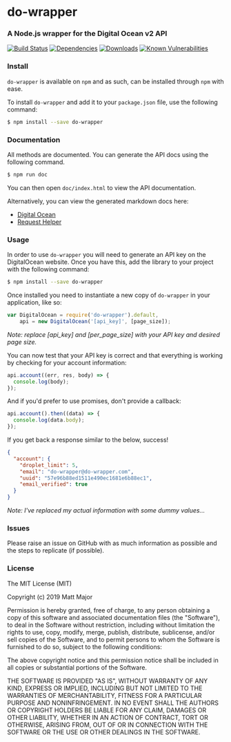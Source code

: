 # do-wrapper
### A Node.js wrapper for the Digital Ocean v2 API

[![Build Status](https://travis-ci.org/matt-major/do-wrapper.svg?branch=master)](https://travis-ci.org/matt-major/do-wrapper)
[![Dependencies](https://david-dm.org/matt-major/do-wrapper.svg)](https://www.npmjs.com/package/do-wrapper)
[![Downloads](https://img.shields.io/npm/dm/do-wrapper.svg)](https://www.npmjs.com/package/do-wrapper)
[![Known Vulnerabilities](https://snyk.io/test/github/matt-major/do-wrapper/badge.svg?targetFile=package.json)](https://snyk.io/test/github/matt-major/do-wrapper?targetFile=package.json)

### Install

```do-wrapper``` is available on ```npm``` and as such, can be installed through ```npm``` with ease.

To install ```do-wrapper``` and add it to your ```package.json``` file, use the following command:

```sh
$ npm install --save do-wrapper
```

### Documentation

All methods are documented. You can generate the API docs using the following command.

```sh
$ npm run doc
```

You can then open `doc/index.html` to view the API documentation.

Alternatively, you can view the generated markdown docs here:
* [Digital Ocean](docs/do-wrapper.md)
* [Request Helper](docs/request-helper.md)

### Usage

In order to use ```do-wrapper``` you will need to generate an API key on the DigitalOcean website. Once you have this, add the library to your project with the following command:

```sh
$ npm install --save do-wrapper
```

Once installed you need to instantiate a new copy of ```do-wrapper``` in your application, like so:

```js
var DigitalOcean = require('do-wrapper').default,
    api = new DigitalOcean('[api_key]', [page_size]);
```
*Note: replace [api_key] and [per_page_size] with your API key and desired page size.*

You can now test that your API key is correct and that everything is working by checking for your account information:
```js
api.account((err, res, body) => {
  console.log(body);
});
```

And if you'd prefer to use promises, don't provide a callback:
```js
api.account().then((data) => {
  console.log(data.body);
});
```

If you get back a response similar to the below, success!

```json
{
  "account": {
    "droplet_limit": 5,
    "email": "do-wrapper@do-wrapper.com",
    "uuid": "57e96b88ed1511e490ec1681e6b88ec1",
    "email_verified": true
  }
}
```

*Note: I've replaced my actual information with some dummy values...*

### Issues

Please raise an issue on GitHub with as much information as possible and the steps to replicate (if possible).

### License

The MIT License (MIT)

Copyright (c) 2019 Matt Major

Permission is hereby granted, free of charge, to any person obtaining a copy
of this software and associated documentation files (the "Software"), to deal
in the Software without restriction, including without limitation the rights
to use, copy, modify, merge, publish, distribute, sublicense, and/or sell
copies of the Software, and to permit persons to whom the Software is
furnished to do so, subject to the following conditions:

The above copyright notice and this permission notice shall be included in all
copies or substantial portions of the Software.

THE SOFTWARE IS PROVIDED "AS IS", WITHOUT WARRANTY OF ANY KIND, EXPRESS OR
IMPLIED, INCLUDING BUT NOT LIMITED TO THE WARRANTIES OF MERCHANTABILITY,
FITNESS FOR A PARTICULAR PURPOSE AND NONINFRINGEMENT. IN NO EVENT SHALL THE
AUTHORS OR COPYRIGHT HOLDERS BE LIABLE FOR ANY CLAIM, DAMAGES OR OTHER
LIABILITY, WHETHER IN AN ACTION OF CONTRACT, TORT OR OTHERWISE, ARISING FROM,
OUT OF OR IN CONNECTION WITH THE SOFTWARE OR THE USE OR OTHER DEALINGS IN THE
SOFTWARE.
